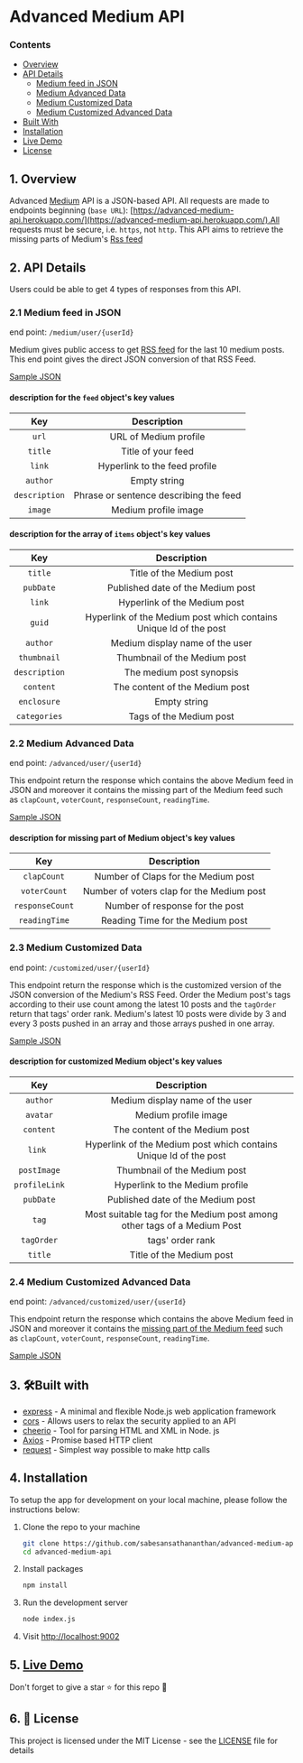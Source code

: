 # Advanced Medium API

### Contents

- [Overview](#1-overview)
- [API Details](#2-api-details)
  - [Medium feed in JSON](#21-medium-feed-in-json)
  - [Medium Advanced Data](#22-medium-advanced-data)
  - [Medium Customized Data](#23-medium-customized-data)
  - [Medium Customized Advanced Data](#24-medium-customized-advanced-data)
- [Built With](#3-🛠️built-with)
- [Installation](#4-installation)
- [Live Demo](#5-live-demohttpsadvanced-medium-apiherokuappcom)
- [License](#6-📄-license)

## 1. Overview

Advanced [Medium](https://medium.com) API is a JSON-based API. All requests are made to endpoints beginning (`base URL`): [https://advanced-medium-api.herokuapp.com/](https://advanced-medium-api.herokuapp.com/).All requests must be secure, i.e. `https`, not `http`.
This API aims to retrieve the missing parts of Medium's [Rss feed](https://help.medium.com/hc/en-us/articles/214874118-Using-RSS-feeds-of-profiles-publications-and-topics)

## 2. API Details

Users could be able to get 4 types of responses from this API.

### 2.1 Medium feed in JSON

end point: `/medium/user/{userId}`

Medium gives public access to get [RSS feed](https://help.medium.com/hc/en-us/articles/214874118-Using-RSS-feeds-of-profiles-publications-and-topics) for the last 10 medium posts. This end point gives the direct JSON conversion of that RSS Feed.

[Sample JSON](./docs/NormalData.json)

#### description for the `feed` object's key values

|      Key      |              Description               |
| :-----------: | :------------------------------------: |
|     `url`     |         URL of Medium profile          |
|    `title`    |           Title of your feed           |
|    `link`     |     Hyperlink to the feed profile      |
|   `author`    |              Empty string              |
| `description` | Phrase or sentence describing the feed |
|    `image`    |          Medium profile image          |

#### description for the array of `items` object's key values

|      Key      |                            Description                            |
| :-----------: | :---------------------------------------------------------------: |
|    `title`    |                     Title of the Medium post                      |
|   `pubDate`   |                 Published date of the Medium post                 |
|    `link`     |                   Hyperlink of the Medium post                    |
|    `guid`     | Hyperlink of the Medium post which contains Unique Id of the post |
|   `author`    |                  Medium display name of the user                  |
|  `thumbnail`  |                   Thumbnail of the Medium post                    |
| `description` |                     The medium post synopsis                      |
|   `content`   |                  The content of the Medium post                   |
|  `enclosure`  |                           Empty string                            |
| `categories`  |                      Tags of the Medium post                      |

### 2.2 Medium Advanced Data

end point: `/advanced/user/{userId}`

This endpoint return the response which contains the above Medium feed in JSON and moreover it contains the missing part of the Medium feed such as `clapCount`, `voterCount`, `responseCount`, `readingTime`.

[Sample JSON](./docs/NormalAdvancedData.json)

#### description for missing part of Medium object's key values

|       Key       |                Description                |
| :-------------: | :---------------------------------------: |
|   `clapCount`   |    Number of Claps for the Medium post    |
|  `voterCount`   | Number of voters clap for the Medium post |
| `responseCount` |      Number of response for the post      |
|  `readingTime`  |     Reading Time for the Medium post      |

### 2.3 Medium Customized Data

end point: `/customized/user/{userId}`

This endpoint return the response which is the customized version of the JSON conversion of the Medium's RSS Feed. Order the Medium post's tags according to their use count among the latest 10 posts and the `tagOrder` return that tags' order rank. Medium's latest 10 posts were divide by 3 and every 3 posts pushed in an array and those arrays pushed in one array.

[Sample JSON](./docs/CustomizedData.json)

#### description for customized Medium object's key values

|      Key      |                               Description                               |
| :-----------: | :---------------------------------------------------------------------: |
|   `author`    |                     Medium display name of the user                     |
|   `avatar`    |                          Medium profile image                           |
|   `content`   |                     The content of the Medium post                      |
|    `link `    |    Hyperlink of the Medium post which contains Unique Id of the post    |
|  `postImage`  |                      Thumbnail of the Medium post                       |
| `profileLink` |                     Hyperlink to the Medium profile                     |
|   `pubDate`   |                    Published date of the Medium post                    |
|     `tag`     | Most suitable tag for the Medium post among other tags of a Medium Post |
|  `tagOrder`   |                            tags' order rank                             |
|    `title`    |                        Title of the Medium post                         |

### 2.4 Medium Customized Advanced Data

end point: `/advanced/customized/user/{userId}`

This endpoint return the response which contains the above Medium feed in JSON and moreover it contains the [missing part of the Medium feed](#description-for-missing-part-of-medium-objects-key-values) such as `clapCount`, `voterCount`, `responseCount`, `readingTime`.

[Sample JSON](./docs/CustomizedAdvancedData.json)

## 3. 🛠️Built with

- [express](https://expressjs.com/) - A minimal and flexible Node.js web application framework
- [cors](https://github.com/expressjs/cors) - Allows users to relax the security applied to an API
- [cheerio](https://cheerio.js.org/) - Tool for parsing HTML and XML in Node. js
- [Axios](https://github.com/axios/axios) - Promise based HTTP client
- [request](https://react-countup.now.sh/) - Simplest way possible to make http calls

## 4. Installation

To setup the app for development on your local machine, please follow the instructions below:

1. Clone the repo to your machine

   ```bash
   git clone https://github.com/sabesansathananthan/advanced-medium-api.git
   cd advanced-medium-api
   ```

2. Install packages

   ```bash
   npm install
   ```

3. Run the development server

   ```bash
   node index.js
   ```

4. Visit <http://localhost:9002>

## 5. [Live Demo](https://advanced-medium-api.herokuapp.com/)

Don't forget to give a star :star: for this repo :slightly_smiling_face:

## 6. 📄 License

This project is licensed under the MIT License - see the [LICENSE](./.github/LICENSE) file for details

